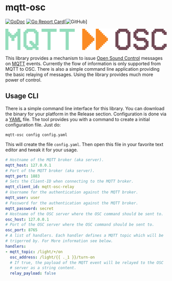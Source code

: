 # mqtt-osc

[![GoDoc](https://godoc.org/github.com/72nd/mqtt-osc?status.svg)](https://godoc.org/github.com/72nd/mqtt-osc) [![Go Report Card](https://goreportcard.com/badge/github.com/72nd/mqtt-osc)](https://goreportcard.com/report/github.com/72nd/mqtt-osc)[![GitHub](https://img.shields.io/github/license/72nd/mqtt-osc)]

<p align="center">
  <img width="512" src="misc/logo.png">
</p>

This library provides a mechanism to issue [Open Sound Control](https://en.wikipedia.org/wiki/Open_Sound_Control) messages on [MQTT](https://mqtt.org/) events. Currently the flow of information is only supported from MQTT to OSC. There is also a simple command line application providing the basic relaying of messages. Using the library provides much more power of control.

## Usage CLI

There is a simple command line interface for this library. You can download the binary for your platform in the Release section. Configuration is done via a [YAML](https://en.wikipedia.org/wiki/YAML) file. The tool provides you with a command to create a initial configuration file. Just do:

```shell script
mqtt-osc config config.yaml
``` 

This will create the file `config.yaml`. Then open this file in your favorite text editor and tweak it for your usage.

```yaml
# Hostname of the MQTT broker (aka server).
mqtt_host: 127.0.0.1
# Port of the MQTT broker (aka server).
mqtt_port: 1883
# Sets the Client-ID when connecting to the MQTT broker.
mqtt_client_id: mqtt-osc-relay
# Username for the authentication against the MQTT broker.
mqtt_user: user
# Password for the authentication against the MQTT broker.
mqtt_password: secret
# Hostname of the OSC server where the OSC command should be sent to.
osc_host: 127.0.0.1
# Port of the OSC server where the OSC command should be sent to.
osc_port: 8765
# A list of handlers. Each handler defines a MQTT topic which will be
# trigerred by. For More information see below.
handlers:
- mqtt_topic: /light/+/on
  osc_address: /light/{{ ._1 }}/turn-on
  # If true, the payload of the MQTT event will be relayed to the OSC
  # server as a string content.
  relay_payload: false
```

